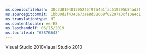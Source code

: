```yaml
---
ms.openlocfilehash: 30c3d8194815052f5f9f54a1fac519295b84ad3f
ms.sourcegitcommit: 1bb00d2f4343e73ae8d58668f02297a3cf10a4c1
ms.translationtype: HT
ms.contentlocale: es-ES
ms.lasthandoff: 06/15/2019
ms.locfileid: "63876643"
---
```

<span data-ttu-id="71335-101">Visual Studio 2010</span><span class="sxs-lookup"><span data-stu-id="71335-101">Visual Studio 2010</span></span>